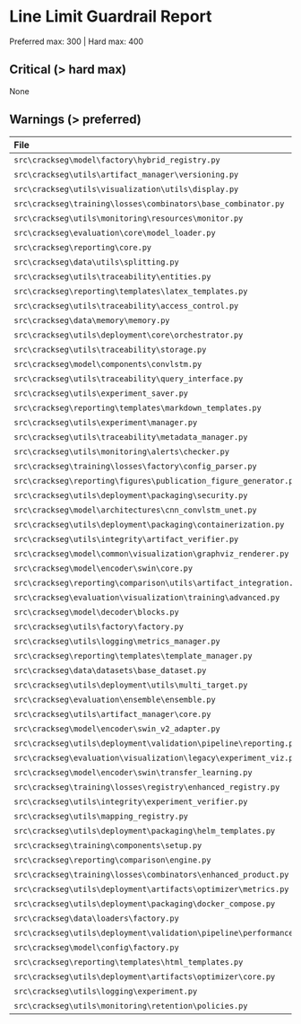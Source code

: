 <!-- markdownlint-disable-file -->
# Line Limit Guardrail Report

Preferred max: 300 | Hard max: 400

## Critical (> hard max)

None

## Warnings (> preferred)

File | Lines
:-- | --:
`src\crackseg\model\factory\hybrid_registry.py` | 400
`src\crackseg\utils\artifact_manager\versioning.py` | 399
`src\crackseg\utils\visualization\utils\display.py` | 399
`src\crackseg\training\losses\combinators\base_combinator.py` | 398
`src\crackseg\utils\monitoring\resources\monitor.py` | 397
`src\crackseg\evaluation\core\model_loader.py` | 396
`src\crackseg\reporting\core.py` | 394
`src\crackseg\data\utils\splitting.py` | 393
`src\crackseg\utils\traceability\entities.py` | 390
`src\crackseg\reporting\templates\latex_templates.py` | 387
`src\crackseg\utils\traceability\access_control.py` | 387
`src\crackseg\data\memory\memory.py` | 386
`src\crackseg\utils\deployment\core\orchestrator.py` | 385
`src\crackseg\utils\traceability\storage.py` | 384
`src\crackseg\model\components\convlstm.py` | 383
`src\crackseg\utils\traceability\query_interface.py` | 382
`src\crackseg\utils\experiment_saver.py` | 381
`src\crackseg\reporting\templates\markdown_templates.py` | 373
`src\crackseg\utils\experiment\manager.py` | 371
`src\crackseg\utils\traceability\metadata_manager.py` | 368
`src\crackseg\utils\monitoring\alerts\checker.py` | 365
`src\crackseg\training\losses\factory\config_parser.py` | 364
`src\crackseg\reporting\figures\publication_figure_generator.py` | 363
`src\crackseg\utils\deployment\packaging\security.py` | 361
`src\crackseg\model\architectures\cnn_convlstm_unet.py` | 359
`src\crackseg\utils\deployment\packaging\containerization.py` | 357
`src\crackseg\utils\integrity\artifact_verifier.py` | 356
`src\crackseg\model\common\visualization\graphviz_renderer.py` | 355
`src\crackseg\model\encoder\swin\core.py` | 354
`src\crackseg\reporting\comparison\utils\artifact_integration.py` | 354
`src\crackseg\evaluation\visualization\training\advanced.py` | 353
`src\crackseg\model\decoder\blocks.py` | 353
`src\crackseg\utils\factory\factory.py` | 350
`src\crackseg\utils\logging\metrics_manager.py` | 350
`src\crackseg\reporting\templates\template_manager.py` | 348
`src\crackseg\data\datasets\base_dataset.py` | 344
`src\crackseg\utils\deployment\utils\multi_target.py` | 344
`src\crackseg\evaluation\ensemble\ensemble.py` | 341
`src\crackseg\utils\artifact_manager\core.py` | 339
`src\crackseg\model\encoder\swin_v2_adapter.py` | 338
`src\crackseg\utils\deployment\validation\pipeline\reporting.py` | 332
`src\crackseg\evaluation\visualization\legacy\experiment_viz.py` | 331
`src\crackseg\model\encoder\swin\transfer_learning.py` | 331
`src\crackseg\training\losses\registry\enhanced_registry.py` | 331
`src\crackseg\utils\integrity\experiment_verifier.py` | 328
`src\crackseg\utils\mapping_registry.py` | 323
`src\crackseg\utils\deployment\packaging\helm_templates.py` | 322
`src\crackseg\training\components\setup.py` | 321
`src\crackseg\reporting\comparison\engine.py` | 320
`src\crackseg\training\losses\combinators\enhanced_product.py` | 319
`src\crackseg\utils\deployment\artifacts\optimizer\metrics.py` | 316
`src\crackseg\utils\deployment\packaging\docker_compose.py` | 310
`src\crackseg\data\loaders\factory.py` | 308
`src\crackseg\utils\deployment\validation\pipeline\performance.py` | 308
`src\crackseg\model\config\factory.py` | 305
`src\crackseg\reporting\templates\html_templates.py` | 305
`src\crackseg\utils\deployment\artifacts\optimizer\core.py` | 305
`src\crackseg\utils\logging\experiment.py` | 303
`src\crackseg\utils\monitoring\retention\policies.py` | 302
